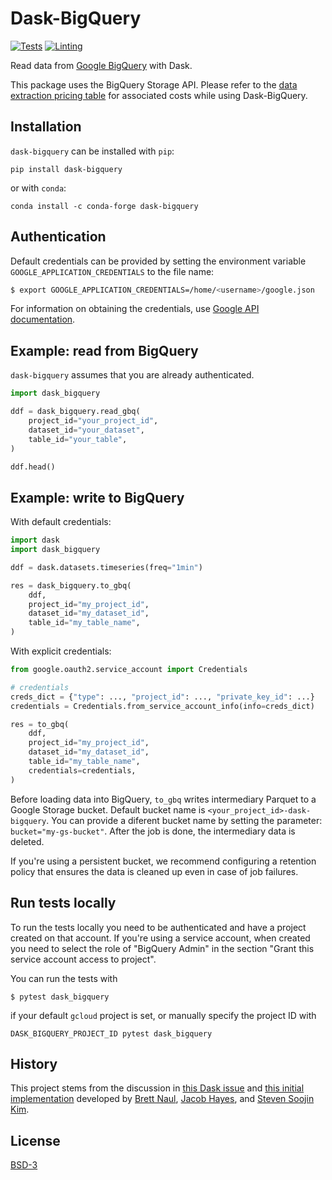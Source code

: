 # Dask-BigQuery

[![Tests](https://github.com/coiled/dask-bigquery/actions/workflows/tests.yml/badge.svg)](https://github.com/coiled/dask-bigquery/actions/workflows/tests.yml) [![Linting](https://github.com/coiled/dask-bigquery/actions/workflows/pre-commit.yml/badge.svg)](https://github.com/coiled/dask-bigquery/actions/workflows/pre-commit.yml)

Read data from [Google BigQuery](https://cloud.google.com/bigquery) with Dask.

This package uses the BigQuery Storage API. Please refer to the [data extraction pricing table](https://cloud.google.com/bigquery/pricing#data_extraction_pricing) for associated costs while using Dask-BigQuery.

## Installation

`dask-bigquery` can be installed with `pip`:

```
pip install dask-bigquery
```

or with `conda`:

```
conda install -c conda-forge dask-bigquery
```

## Authentication

Default credentials can be provided by setting the environment variable `GOOGLE_APPLICATION_CREDENTIALS` to the file name:

```sh
$ export GOOGLE_APPLICATION_CREDENTIALS=/home/<username>/google.json
```

For information on obtaining the credentials, use [Google API documentation](https://developers.google.com/workspace/guides/create-credentials).

## Example: read from BigQuery

`dask-bigquery` assumes that you are already authenticated.

```python
import dask_bigquery

ddf = dask_bigquery.read_gbq(
    project_id="your_project_id",
    dataset_id="your_dataset",
    table_id="your_table",
)

ddf.head()
```

## Example: write to BigQuery

With default credentials:

```python
import dask
import dask_bigquery

ddf = dask.datasets.timeseries(freq="1min")

res = dask_bigquery.to_gbq(
    ddf,
    project_id="my_project_id",
    dataset_id="my_dataset_id",
    table_id="my_table_name",
)
```

With explicit credentials:

```python
from google.oauth2.service_account import Credentials

# credentials
creds_dict = {"type": ..., "project_id": ..., "private_key_id": ...}
credentials = Credentials.from_service_account_info(info=creds_dict)

res = to_gbq(
    ddf,
    project_id="my_project_id",
    dataset_id="my_dataset_id",
    table_id="my_table_name",
    credentials=credentials,
)
```

Before loading data into BigQuery, `to_gbq` writes intermediary Parquet to a Google Storage bucket. Default bucket name is `<your_project_id>-dask-bigquery`. You can provide a diferent bucket name by setting the parameter: `bucket="my-gs-bucket"`. After the job is done, the intermediary data is deleted.

If you're using a persistent bucket, we recommend configuring a retention policy that ensures the data is cleaned up even in case of job failures.

## Run tests locally

To run the tests locally you need to be authenticated and have a project created on that account. If you're using a service account, when created you need to select the role of "BigQuery Admin" in the section "Grant this service account access to project".

You can run the tests with

`$ pytest dask_bigquery`

if your default `gcloud` project is set, or manually specify the project ID with

`DASK_BIGQUERY_PROJECT_ID pytest dask_bigquery`

## History

This project stems from the discussion in
[this Dask issue](https://github.com/dask/dask/issues/3121) and
[this initial implementation](https://gist.github.com/bnaul/4819f045ccbee160b60a530b6cfc0c98#file-dask_bigquery-py)
developed by [Brett Naul](https://github.com/bnaul), [Jacob Hayes](https://github.com/JacobHayes),
and [Steven Soojin Kim](https://github.com/mikss).

## License

[BSD-3](LICENSE)
